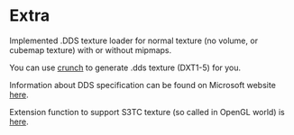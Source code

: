 # Extra

Implemented .DDS texture loader for normal texture (no volume, or cubemap texture) with or without mipmaps.

You can use [crunch](https://github.com/BKcore/crunch-osx) to generate .dds texture (DXT1-5) for you.

Information about DDS specification can be found on Microsoft website [here](https://docs.microsoft.com/en-us/windows/desktop/direct3ddds/dx-graphics-dds).

Extension function to support S3TC texture (so called in OpenGL world) is [here](https://www.khronos.org/registry/OpenGL/extensions/EXT/EXT_texture_compression_s3tc.txt).
